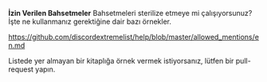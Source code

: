 **İzin Verilen Bahsetmeler**
Bahsetmeleri sterilize etmeye mi çalışıyorsunuz? İşte ne kullanmanız gerektiğine dair bazı örnekler.

<https://github.com/discordextremelist/help/blob/master/allowed_mentions/en.md>

Listede yer almayan bir kitaplığa örnek vermek istiyorsanız, lütfen bir pull-request yapın.
